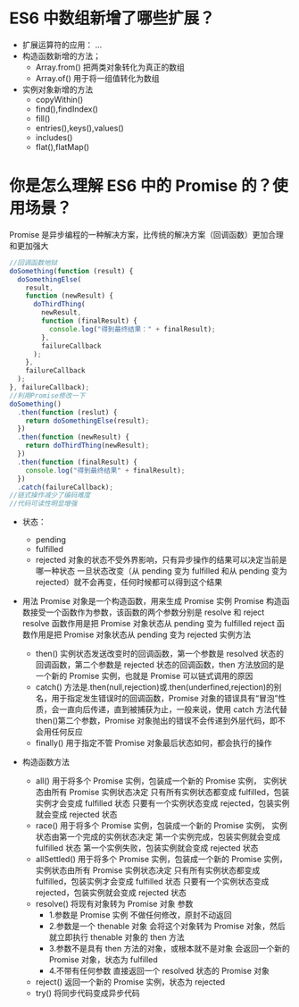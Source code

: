 # ES6 中数组新增了哪些扩展？

- 扩展运算符的应用： ...
- 构造函数新增的方法；
  - Array.from() 把两类对象转化为真正的数组
  - Array.of() 用于将一组值转化为数组
- 实例对象新增的方法
  - copyWithin()
  - find(),findIndex()
  - fill()
  - entries(),keys(),values()
  - includes()
  - flat(),flatMap()

# 你是怎么理解 ES6 中的 Promise 的？使用场景？

Promise 是异步编程的一种解决方案，比传统的解决方案（回调函数）更加合理和更加强大

```js
//回调函数地狱
doSomething(function (result) {
  doSomethingElse(
    result,
    function (newResult) {
      doThirdThing(
        newResult,
        function (finalResult) {
          console.log("得到最终结果：" + finalResult);
        },
        failureCallback
      );
    },
    failureCallback
  );
}, failureCallback);
//利用Promise修改一下
doSomething()
  .then(function (reslut) {
    return doSomethingElse(result);
  })
  .then(function (newResult) {
    return doThirdThing(newResult);
  })
  .then(function (finalResult) {
    console.log("得到最终结果" + finalResult);
  })
  .catch(failureCallback);
//链式操作减少了编码难度
//代码可读性明显增强
```

- 状态：
  - pending
  - fulfilled
  - rejected
    对象的状态不受外界影响，只有异步操作的结果可以决定当前是哪一种状态
    一旦状态改变（从 pending 变为 fulfilled 和从 pending 变为 rejected）就不会再变，任何时候都可以得到这个结果
- 用法
  Promise 对象是一个构造函数，用来生成 Promise 实例
  Promise 构造函数接受一个函数作为参数，该函数的两个参数分别是 resolve 和 reject
  resolve 函数作用是把 Promise 对象状态从 pending 变为 fulfilled
  reject 函数作用是把 Promise 对象状态从 pending 变为 rejected
  实例方法
  - then()
    实例状态发送改变时的回调函数，第一个参数是 resolved 状态的回调函数，第二个参数是 rejected 状态的回调函数，then 方法放回的是一个新的 Promise 实例，也就是 Promise 可以链式调用的原因
  - catch()
    方法是.then(null,rejection)或.then(underfined,rejection)的别名，用于指定发生错误时的回调函数，Promise 对象的错误具有“冒泡”性质，会一直向后传递，直到被捕获为止，一般来说，使用 catch 方法代替 then()第二个参数，Promise 对象抛出的错误不会传递到外层代码，即不会用任何反应
  - finally()
    用于指定不管 Promise 对象最后状态如何，都会执行的操作
- 构造函数方法

  - all()
    用于将多个 Promise 实例，包装成一个新的 Promise 实例，
    实例状态由所有 Promise 实例状态决定
    只有所有实例状态都变成 fulfilled，包装实例才会变成 fulfilled 状态
    只要有一个实例状态变成 rejected，包装实例就会变成 rejected 状态
  - race()
    用于将多个 Promise 实例，包装成一个新的 Promise 实例，
    实例状态由第一个完成的实例状态决定
    第一个实例完成，包装实例就会变成 fulfilled 状态
    第一个实例失败，包装实例就会变成 rejected 状态
  - allSettled()
    用于将多个 Promise 实例，包装成一个新的 Promise 实例，
    实例状态由所有 Promise 实例状态决定
    只有所有实例状态都变成 fulfilled，包装实例才会变成 fulfilled 状态
    只要有一个实例状态变成 rejected，包装实例就会变成 rejected 状态
  - resolve()
    将现有对象转为 Promise 对象
    参数
    - 1.参数是 Promise 实例
      不做任何修改，原封不动返回
    - 2.参数是一个 thenable 对象
      会将这个对象转为 Promise 对象，然后就立即执行 thenable 对象的 then 方法
    - 3.参数不是具有 then 方法的对象，或根本就不是对象
      会返回一个新的 Promise 对象，状态为 fulfilled
    - 4.不带有任何参数
      直接返回一个 resolved 状态的 Promise 对象
  - reject()
    返回一个新的 Promise 实例，状态为 rejected
  - try()
    将同步代码变成异步代码
